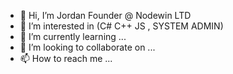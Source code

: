 - 👋 Hi, I’m Jordan Founder @ Nodewin LTD
- 👀 I’m interested in (C# C++ JS , SYSTEM ADMIN)
- 🌱 I’m currently learning ...
- 💞️ I’m looking to collaborate on ...
- 📫 How to reach me ...

<!---
NodewinLTD/NodewinLTD is a ✨ special ✨ repository because its `README.md` (this file) appears on your GitHub profile.
You can click the Preview link to take a look at your changes.
--->
